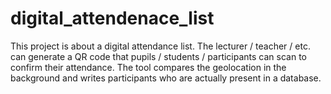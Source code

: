 # digital_attendenace_list
This project is about a digital attendance list. The lecturer / teacher / etc. can generate a QR code that pupils / students / participants can scan to confirm their attendance. The tool compares the geolocation in the background and writes participants who are actually present in a database. 
